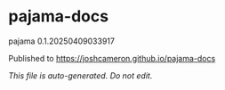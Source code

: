 # pajama-docs
pajama 0.1.20250409033917

Published to https://joshcameron.github.io/pajama-docs

*This file is auto-generated. Do not edit.*
